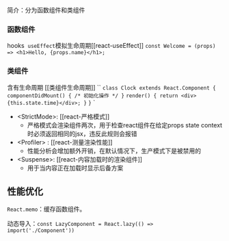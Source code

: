 简介：分为函数组件和类组件
### 函数组件
hooks  `useEffect`模拟生命周期[[react-useEffect]]
`const Welcome = (props) => <h1>Hello, {props.name}</h1>;`
### 类组件
含有生命周期 [[类组件生命周期]]
``
`class Clock extends React.Component {`
  `componentDidMount() { /* 初始化操作 */ }`
  `render() { return <div>{this.state.time}</div>; }`
`}`
`


- \<StrictMode>: [[react-严格模式]]
	- 严格模式会渲染组件两次，用于检查react组件在给定props state context时必须返回相同的jsx，违反此规则会报错
- \<Profiler> : [[react-测量渲染性能]]
	- 性能分析会增加额外开销，在默认情况下，生产模式下是被禁用的
- \<Suspense>: [[react-内容加载时的渲染组件]]
	- 用于当内容正在加载时显示后备方案

## 性能优化

`React.memo`：缓存函数组件。

动态导入：`const LazyComponent = React.lazy(() => import('./Component'))`